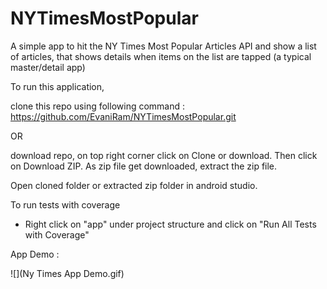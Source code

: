 # NYTimesMostPopular
A simple app to hit the NY Times Most Popular Articles API and show a list of articles, that shows details when items on the list are tapped (a typical master/detail app)

To run this application,

clone this repo using following command : https://github.com/EvaniRam/NYTimesMostPopular.git

OR

download repo, on top right corner click on Clone or download. Then click on Download ZIP. As zip file get downloaded, extract the zip file.

Open cloned folder or extracted zip folder in android studio.


To run tests with coverage 

  * Right click on "app" under project structure and click on "Run All Tests with Coverage"
  
 App Demo :
 
 ![](Ny Times App Demo.gif)
  

